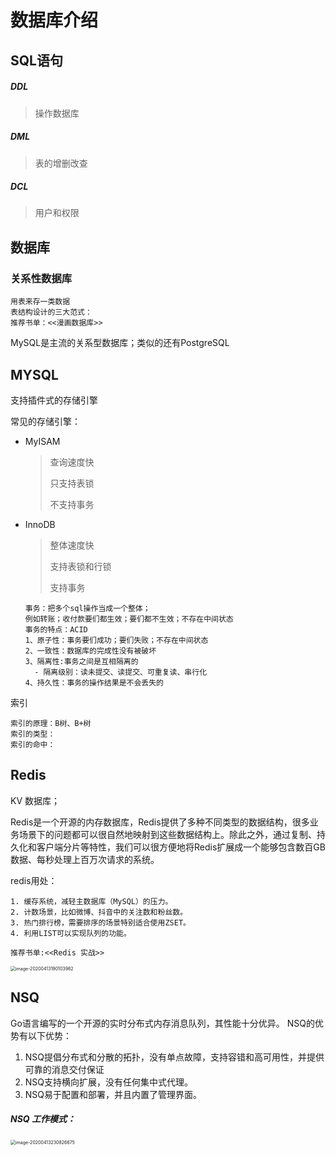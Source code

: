 # 数据库介绍

## SQL语句

##### DDL

> 操作数据库

##### DML

> 表的增删改查

##### DCL

> 用户和权限

## 数据库

### 关系性数据库

```
用表来存一类数据
表结构设计的三大范式：
推荐书单：<<漫画数据库>>
```

MySQL是主流的关系型数据库；类似的还有PostgreSQL



## MYSQL

支持插件式的存储引擎

常见的存储引擎：

- MyISAM

  > 查询速度快
  >
  > 只支持表锁
  >
  > 不支持事务

- InnoDB 

  > 整体速度快
  >
  > 支持表锁和行锁
  >
  > 支持事务

  ```
  事务：把多个sql操作当成一个整体；
  例如转账；收付款要们都生效；要们都不生效；不存在中间状态
  事务的特点：ACID
  1、原子性：事务要们成功；要们失败；不存在中间状态
  2、一致性：数据库的完成性没有被破坏
  3、隔离性:事务之间是互相隔离的
  	- 隔离级别：读未提交、读提交、可重复读、串行化
  4、持久性：事务的操作结果是不会丢失的
  ```

  

索引

```
索引的原理：B树、B+树
索引的类型：
索引的命中：
```

## Redis

KV 数据库；

Redis是一个开源的内存数据库，Redis提供了多种不同类型的数据结构，很多业务场景下的问题都可以很自然地映射到这些数据结构上。除此之外，通过复制、持久化和客户端分片等特性，我们可以很方便地将Redis扩展成一个能够包含数百GB数据、每秒处理上百万次请求的系统。

redis用处：

	1. 缓存系统，减轻主数据库（MySQL）的压力。
 	2. 计数场景，比如微博、抖音中的关注数和粉丝数。
 	3. 热门排行榜，需要排序的场景特别适合使用ZSET。
 	4. 利用LIST可以实现队列的功能。

```
推荐书单:<<Redis 实战>>
```

<img src="../../../../../Images/image-20200413190103982.png" alt="image-20200413190103982" style="zoom:50%;" />



## NSQ

Go语言编写的一个开源的实时分布式内存消息队列，其性能十分优异。 NSQ的优势有以下优势：

1. NSQ提倡分布式和分散的拓扑，没有单点故障，支持容错和高可用性，并提供可靠的消息交付保证
2. NSQ支持横向扩展，没有任何集中式代理。
3. NSQ易于配置和部署，并且内置了管理界面。

##### NSQ 工作模式：

<img src="../../../../../Images/image-20200413230826675.png" alt="image-20200413230826675" style="zoom:50%;" />

##### 

